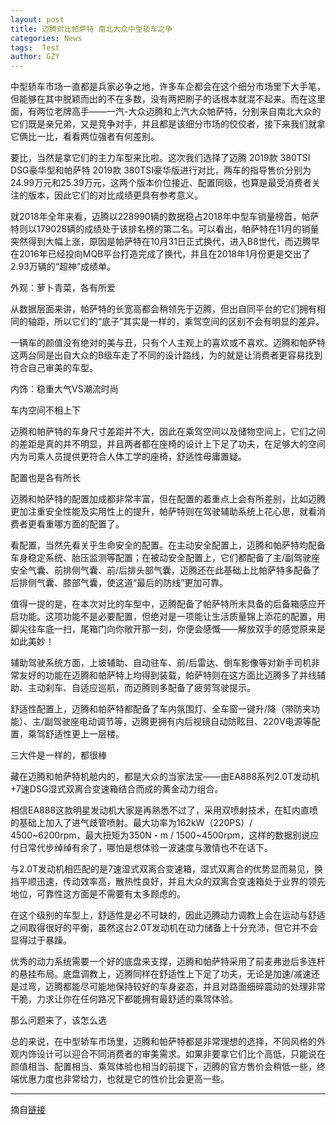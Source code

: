 ```yaml
---
layout: post
title: 迈腾对比帕萨特 南北大众中型轿车之争
categories: News
tags:  Test
author: GZY
---
```


中型轿车市场一直都是兵家必争之地，许多车企都会在这个细分市场里下大手笔，但能够在其中脱颖而出的不在多数，没有两把刷子的话根本就混不起来。而在这里面，有两位老牌高手――一汽-大众迈腾和上汽大众帕萨特，分别来自南北大众的它们既是亲兄弟，又是竞争对手，并且都是该细分市场的佼佼者，接下来我们就拿它俩比一比，看看两位强者有何差别。

要比，当然是拿它们的主力车型来比啦。这次我们选择了迈腾 2019款 380TSI DSG豪华型和帕萨特 2019款 380TSI豪华版进行对比，两车的指导售价分别为24.99万元和25.39万元，这两个版本价位接近、配置同级，也算是最受消费者关注的版本，因此它们的对比成绩更具有参考意义。

就2018年全年来看，迈腾以228990辆的数据稳占2018年中型车销量榜首，帕萨特则以179028辆的成绩处于该排名榜的第二名。可以看出，帕萨特在11月的销量突然得到大幅上涨，原因是帕萨特在10月31日正式换代，进入B8世代，而迈腾早在2016年已经投向MQB平台打造完成了换代，并且在2018年1月份更是交出了2.93万辆的“超神”成绩单。

外观：萝卜青菜，各有所爱

从数据层面来讲，帕萨特的长宽高都会稍领先于迈腾，但出自同平台的它们拥有相同的轴距，所以它们的“底子”其实是一样的，乘驾空间的区别不会有明显的差异。

一辆车的颜值没有绝对的美与丑，只有个人主观上的喜欢或不喜欢。迈腾和帕萨特这两台同是出自大众的B级车走了不同的设计路线，为的就是让消费者更容易找到符合自己审美的车型。

内饰：稳重大气VS潮流时尚

车内空间不相上下

迈腾和帕萨特的车身尺寸差距并不大，因此在乘驾空间以及储物空间上，它们之间的差距是真的并不明显，并且两者都在座椅的设计上下足了功夫，在足够大的空间内为司乘人员提供更符合人体工学的座椅，舒适性毋庸置疑。

配置也是各有所长

迈腾和帕萨特的配置加成都非常丰富，但在配置的着重点上会有所差别，比如迈腾更加注重安全性能及实用性上的提升，帕萨特则在驾驶辅助系统上花心思，就看消费者更看重哪方面的配置了。

看配置，当然先看关乎生命安全的配置。在主动安全配置上，迈腾和帕萨特均配备车身稳定系统、胎压监测等配置；在被动安全配置上，它们都配备了主/副驾驶座安全气囊、前排侧气囊、前/后排头部气囊，迈腾还在此基础上比帕萨特多配备了后排侧气囊、膝部气囊，使这道“最后的防线”更加可靠。

值得一提的是，在本次对比的车型中，迈腾配备了帕萨特所未具备的后备箱感应开启功能。这项功能不是必要配置，但绝对是一项能让生活质量锦上添花的配置，用脚尖往车底一扫，尾箱门向你敞开那一刻，你便会感慨――解放双手的感觉原来是如此美妙！

辅助驾驶系统方面，上坡辅助、自动驻车、前/后雷达、倒车影像等对新手司机非常友好的功能在迈腾和帕萨特上均得到装载，帕萨特则在这方面比迈腾多了并线辅助、主动刹车、自适应巡航，而迈腾则多配备了疲劳驾驶提示。

舒适性配置上，迈腾和帕萨特都配备了车内氛围灯、全车窗一键升/降（带防夹功能）、主/副驾驶座电动调节等，迈腾更拥有内后视镜自动防眩目、220V电源等配置，乘驾舒适性更上一层楼。

三大件是一样的，都很棒

藏在迈腾和帕萨特机舱内的，都是大众的当家法宝――由EA888系列2.0T发动机+7速DSG湿式双离合变速箱结合而成的黄金动力组合。

相信EA888这款明星发动机大家是再熟悉不过了，采用双喷射技术，在缸内直喷的基础上加入了进气歧管喷射。最大功率为162kW（220PS）/ 4500~6200rpm，最大扭矩为350N・m / 1500~4500rpm，这样的数据别说应付日常代步绰绰有余了，哪怕是想体验一波速度与激情也不在话下。

与2.0T发动机相匹配的是7速湿式双离合变速箱，湿式双离合的优势显而易见，换挡平顺迅速，传动效率高，散热性良好，并且大众的双离合变速箱处于业界的领先地位，可靠性这方面是不需要有太多顾虑的。

在这个级别的车型上，舒适性是必不可缺的，因此迈腾动力调教上会在运动与舒适之间取得很好的平衡，虽然这台2.0T发动机在动力储备上十分充沛，但它并不会显得过于暴躁。

优秀的动力系统需要一个好的底盘来支撑，迈腾和帕萨特采用了前麦弗逊后多连杆的悬挂布局。底盘调教上，迈腾同样在舒适性上下足了功夫，无论是加速/减速还是过弯，迈腾都能尽可能地保持较好的车身姿态，并且对路面细碎震动的处理非常干脆，力求让你在任何路况下都能拥有最舒适的乘驾体验。

那么问题来了，该怎么选

总的来说，在中型轿车市场里，迈腾和帕萨特都是非常理想的选择，不同风格的外观内饰设计可以迎合不同消费者的审美需求。如果非要拿它们比个高低，只能说在颜值相当、配置相当、乘驾体验也相当的前提下，迈腾的官方售价会稍低一些，终端优惠力度也非常给力，也就是它的性价比会更高一些。

*****

摘自[链接](http://new.qq.com/cmsn/20190131/20190131000742.html)